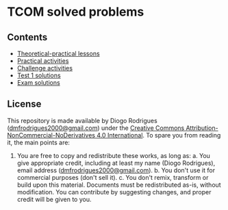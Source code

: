 # TCOM solved problems

## Contents

- [Theoretical-practical lessons](https://dmfrodrigues.github.io/feup-tcom-ex/docs/TCOM_resol_TP.pdf)
- [Practical activities](https://dmfrodrigues.github.io/feup-tcom-ex/docs/TCOM_resol_PA.pdf)
- [Challenge activities](https://dmfrodrigues.github.io/feup-tcom-ex/docs/TCOM_resol_CA.pdf)
- [Test 1 solutions](https://dmfrodrigues.github.io/feup-tcom-ex/docs/TCOM_resol_test1.pdf)
- [Exam solutions](https://dmfrodrigues.github.io/feup-tcom-ex/docs/TCOM_resol_exam.pdf)

## License

This repository is made available by Diogo Rodrigues ([dmfrodrigues2000@gmail.com](mailto:dmfrodrigues2000@gmail.com)) under the [Creative Commons Attribution-NonCommercial-NoDerivatives 4.0 International](LICENSE). To spare you from reading it, the main points are:

1. You are free to copy and redistribute these works, as long as:
    a. You give appropriate credit, including at least my name (Diogo Rodrigues), email address ([dmfrodrigues2000@gmail.com](mailto:dmfrodrigues2000@gmail.com)).
    b. You don't use it for commercial purposes (don't sell it).
    c. You don't remix, transform or build upon this material. Documents must be redistributed as-is, without modification. You can contribute by suggesting changes, and proper credit will be given to you.
